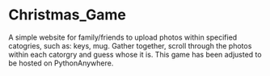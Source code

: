 # Christmas_Game

A simple website for family/friends to upload photos within specified catogries, such as: keys, mug. Gather together, scroll through the photos within each catorgry and guess whose it is. This game has been adjusted to be hosted on PythonAnywhere. 